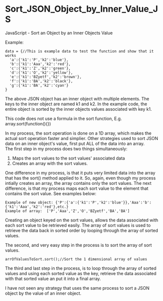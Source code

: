 # Sort_JSON_Object_by_Inner_Value_JS
JavaScript - Sort an Object by an Inner Objects Value

Example:

    data = {//This is example data to test the function and show that it works
      'a':{'k1':'P','k2':'blue'},
      'b':{'k1':'Aaa','k2':'red'},
      'c':{'k1':'Z','k2':'green'},
      'd':{'k1':'O','k2':'yellow'},
      'e':{'k1':'BZyetf','k2':'brown'},
      'f':{'k1':'BA','k2':'black'},
      'g':{'k1':'BA','k2':'cyan'}
    }
  
  The above JSON object has an inner object with multiple elements.  The keys to the inner object are named k1 and k2.  In the example code, the entire object is sorted by the inner objects values associated with key k1.
  
  This code does not use a formula in the sort function, E.g.  array.sort(function(){}) 
  
  In my process, the sort operation is done on a 1D array, which makes the actual sort operation faster and simplier.  Other strategies used to sort JSON data on an inner object's value, first put ALL of the data into an array.  
  The first step in my process does two things simultaneously:
  
  1) Maps the sort values to the sort values' associated data
  2) Creates an array with the sort values. 
  
  One difference in my process, is that it puts very limited data into the array that has the sort() method applied to it.  So, again, even though my process intially creates an array, the array contains only the sort values. The next difference, is that my process maps each sort value to the element that contains the sort value. See examples below:
  
    Example of new object: {'P':{'a':{'k1':'P','k2':'blue'}},'Aaa':'b':{'k1':'Aaa','k2':'red'},etc.}
    Example of array:  ['P','Aaa','Z','O','BZyetf','BA','BA']
  
  Creating an object keyed on the sort values, allows the data associated with each sort value to be retrieved easily.  The array of sort values is used to retrieve the data back in sorted order by looping through the array of sorted values.
  
  The second, and very easy step in the process is to sort the array of sort values.
  
    arrOfValuesToSort.sort();//Sort the 1 dimensional array of values
    
  The third and last step in the process, is to loop through the array of sorted values and using each sorted value as the key, retrieve the data associated with that sorted value an put it into a final array.
    
  I have not seen any strategy that uses the same process to sort a JSON object by the value of an inner object.
  
